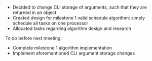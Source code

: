 * Decided to change CLI storage of arguments, such that they are returned in an object
* Created design for milestone 1 valid schedule algorithm: simply schedule all tasks on one processor
* Allocated tasks regarding algorithm design and research

To do before next meeting:
* Complete milestone 1 algorithm implementation
* Implement aforementioned CLI argument storage changes